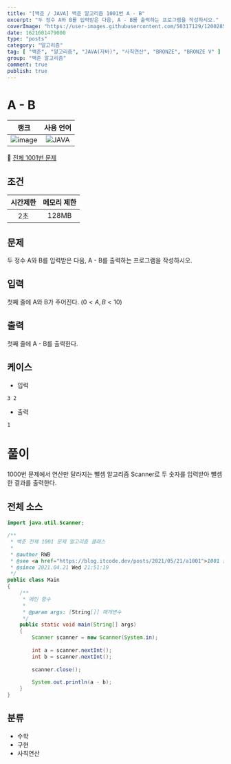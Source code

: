 ```yaml
---
title: "[백준 / JAVA] 백준 알고리즘 1001번 A - B"
excerpt: "두 정수 A와 B를 입력받은 다음, A - B를 출력하는 프로그램을 작성하시오."
coverImage: "https://user-images.githubusercontent.com/50317129/120028591-d5ece480-c02f-11eb-88f0-e14fc647dd81.png"
date: 1621601479000
type: "posts"
category: "알고리즘"
tag: [ "백준", "알고리즘", "JAVA(자바)", "사칙연산", "BRONZE", "BRONZE V" ]
group: "백준 알고리즘"
comment: true
publish: true
---
```


# A - B

|                            랭크                            |                                                      사용 언어                                                      |
| :--------------------------------------------------------: | :-----------------------------------------------------------------------------------------------------------------: |
| ![image](https://d2gd6pc034wcta.cloudfront.net/tier/1.svg) | ![JAVA](https://shields.io/badge/java-JDK%2014-lightgray?logo=java&style=plastic&logoColor=white&labelColor=orange) |

🔗 [전체 1001번 문제](https://www.acmicpc.net/problem/1001)

## 조건

| 시간제한 | 메모리 제한 |
| :------: | :---------: |
|   2초    |    128MB    |

## 문제

두 정수 A와 B를 입력받은 다음, A - B를 출력하는 프로그램을 작성하시오.

## 입력

첫째 줄에 A와 B가 주어진다. $(0 < A, B < 10)$

## 출력

첫째 줄에 A - B를 출력한다.

## 케이스

+ 입력

``` tc
3 2
```

+ 출력

``` tc
1
```

# 풀이

1000번 문제에서 연산만 달라지는 뺄셈 알고리즘
Scanner로 두 숫자를 입력받아 뺄셈한 결과를 출력한다.

## 전체 소스

``` java
import java.util.Scanner;

/**
 * 백준 전체 1001 문제 알고리즘 클래스
 *
 * @author RWB
 * @see <a href="https://blog.itcode.dev/posts/2021/05/21/a1001">1001 풀이</a>
 * @since 2021.04.21 Wed 21:51:19
 */
public class Main
{
	/**
	 * 메인 함수
	 *
	 * @param args: [String[]] 매개변수
	 */
	public static void main(String[] args)
	{
		Scanner scanner = new Scanner(System.in);
		
		int a = scanner.nextInt();
		int b = scanner.nextInt();
		
		scanner.close();
		
		System.out.println(a - b);
	}
}
```

## 분류

* 수학
* 구현
* 사칙연산